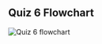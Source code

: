 ## Quiz 6 Flowchart

![Quiz 6 flowchart](https://github.com/user-attachments/assets/b6f3dc07-8bd5-464e-b613-f0095c811609)
